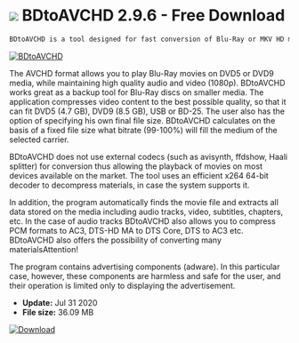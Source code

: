 # ![](https://cdn.softexe.net/static/icon/a/bdtoavchd-8904.png) BDtoAVCHD 2.9.6 - Free Download

```sh
BDtoAVCHD is a tool designed for fast conversion of Blu-Ray or MKV HD movies to AVCHD format. The program also allows you to convert Blu-Ray to MKV and Blu-Ray 3D to MKV 3D SBS.
```
[![BDtoAVCHD](https://gallery.dpcdn.pl/imgc/Tools/12535/g_-_420x350_1.5_-_x20130122113542_00.png)](https://softexe.net/win/multimedia/video/bdtoavchd:haRd.html)

The AVCHD format allows you to play Blu-Ray movies on DVD5 or DVD9 media, while maintaining high quality audio and video (1080p). BDtoAVCHD works great as a backup tool for Blu-Ray discs on smaller media. The application compresses video content to the best possible quality, so that it can fit DVD5 (4.7 GB), DVD9 (8.5 GB), USB or BD-25. The user also has the option of specifying his own final file size. BDtoAVCHD calculates on the basis of a fixed file size what bitrate (99-100%) will fill the medium of the selected carrier.
 
 BDtoAVCHD does not use external codecs (such as avisynth, ffdshow, Haali splitter) for conversion thus allowing the playback of movies on most devices available on the market. The tool uses an efficient x264 64-bit decoder to decompress materials, in case the system supports it.
 
 In addition, the program automatically finds the movie file and extracts all data stored on the media including audio tracks, video, subtitles, chapters, etc. In the case of audio tracks BDtoAVCHD also allows you to compress PCM formats to AC3, DTS-HD MA to DTS Core, DTS to AC3 etc. BDtoAVCHD also offers the possibility of converting many materialsAttention!
 
 
 The program contains advertising components (adware). In this particular case, however, these components are harmless and safe for the user, and their operation is limited only to displaying the advertisement.


- **Update:** Jul 31 2020
- **File size:** 36.09 MB

[![Download](https://cdn.softexe.net/static/img/download.png)](https://softexe.net/win/multimedia/video/bdtoavchd:haRd.html)

